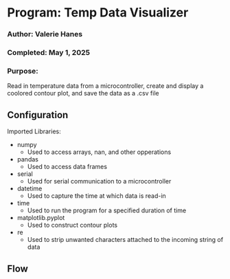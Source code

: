 # Program: Temp Data Visualizer

### Author: Valerie Hanes

### Completed: May 1, 2025

### Purpose:
Read in temperature data from a microcontroller, 
create and display a coolored contour plot, and 
save the data as a .csv file

## Configuration

Imported Libraries:

* numpy 
  * Used to access arrays, nan, and other opperations
* pandas
  * Used to access data frames
* serial
  * Used for serial communication to a microcontroller
* datetime
  * Used to capture the time at which data is read-in
* time
  * Used to run the program for a specified duration of time
* matplotlib.pyplot
  * Used to construct contour plots
* re
  * Used to strip unwanted characters attached to the incoming string of data

## Flow



